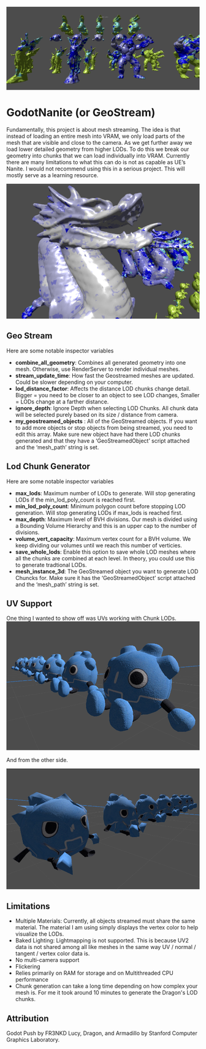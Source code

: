 ![CoverImage](Screenshots/ChunckLODs1.png)
# GodotNanite (or GeoStream)
Fundamentally, this project is about mesh streaming. The idea is that instead of loading an entire mesh into VRAM, we only load parts of the mesh that are visible and close to the camera. As we get further away we load lower detailed geometry from higher LODs. To do this we break our geometry into chunks that we can load individually into VRAM.
Currently there are many limitations to what this can do is not as capable as UE’s Nanite. I would not recommend using this in a serious project. This will mostly serve as a learning resource.

![ScreenShot](Screenshots/ChunckLODs2.png)

## Geo Stream
Here are some notable inspector variables
* **combine_all_geometry**: Combines all generated geometry into one mesh. Otherwise, use RenderServer to render individual meshes.
* **stream_update_time**: How fast the Geostreamed meshes are updated. Could be slower depending on your computer.
* **lod_distance_factor**: Affects the distance LOD chunks change detail. Bigger = you need to be closer to an object to see LOD changes, Smaller = LODs change at a farther distance.
* **ignore_depth**: Ignore Depth when selecting LOD Chunks. All chunk data will be selected purely based on its size / distance from camera.
* **my_geostreamed_objects** : All of the GeoStreamed objects. If you want to add more objects or stop objects from being streamed, you need to edit this array. Make sure new object have had there LOD chunks generated and that they have a ‘GeoStreamedObject’ script attached and the ‘mesh_path’ string is set.

## Lod Chunk Generator 
Here are some notable inspector variables

* **max_lods**: Maximum number of LODs to generate. Will stop generating LODs if the min_lod_poly_count is reached first.
* **min_lod_poly_count**: Minimum polygon count before stopping LOD generation. Will stop generating LODs if max_lods is reached first.
* **max_depth**: Maximum level of BVH divisions. Our mesh is divided using a Bounding Volume Hierarchy and this is an upper cap to the number of divisions.
* **volume_vert_capacity**: Maximum vertex count for a BVH volume. We keep dividing our volumes until we reach this number of verticies.
* **save_whole_lods**: Enable this option to save whole LOD meshes where all the chunks are combined at each level. In theory, you could use this to generate tradtional LODs.
* **mesh_instance_3d**: The GeoStreamed object you want to generate LOD Chuncks for. Make sure it has the ‘GeoStreamedObject’ script attached and the ‘mesh_path’ string is set.

## UV Support
One thing I wanted to show off was UVs working with Chunk LODs.
![ScreenShot](Screenshots/LODUVs1.png)

And from the other side.

![ScreenShot](Screenshots/LODUVs2.png)

## Limitations
* Multiple Materials: Currently, all objects streamed must share the same material. The material I am using simply displays the vertex color to help visualize the LODs.
* Baked Lighting: Lightmapping is not supported. This is because UV2 data is not shared among all like meshes in the same way UV / normal / tangent / vertex color data is. 
* No multi-camera support
* Flickering
* Relies primarily on RAM for storage and on Multithreaded CPU performance
* Chunk generation can take a long time depending on how complex your mesh is. For me it took around 10 minutes to generate the Dragon's LOD chunks.

## Attribution
Godot Push by FR3NKD
Lucy, Dragon, and Armadillo by Stanford Computer Graphics Laboratory.

